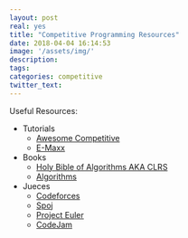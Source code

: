 ```yaml
---
layout: post
real: yes
title: "Competitive Programming Resources"
date: 2018-04-04 16:14:53
image: '/assets/img/'
description:
tags:
categories: competitive
twitter_text:
---
```


Useful Resources:

* Tutorials
    * [Awesome Competitive](https://github.com/lnishan/awesome-competitive-programming)
    * [E-Maxx]( http://e-maxx-eng.appspot.com/ ) 
* Books
    * [Holy Bible of Algorithms AKA CLRS](http://ressources.unisciel.fr/algoprog/s00aaroot/aa00module1/res/%5BCormen-AL2011%5DIntroduction_To_Algorithms-A3.pdf)
    * [Algorithms](http://algorithmics.lsi.upc.edu/docs/Dasgupta-Papadimitriou-Vazirani.pdf)
* Jueces
    * [Codeforces](http://codeforces.com/)
    * [Spoj](http://www.spoj.com/)
    * [Project Euler](https://projecteuler.net/)
    * [CodeJam](https://code.google.com/codejam/)
 
